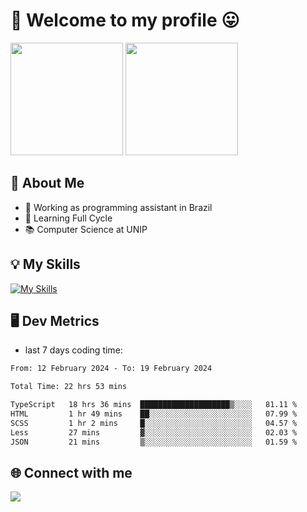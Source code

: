 # 🎉 Welcome to my profile 😛

<div>
  <img height="180em" src="https://github-readme-stats.vercel.app/api?username=VinicciusSantos&show_icons=true&icon_color=fff&include_all_commits=true&count_private=true&bg_color=30,000,000&title_color=fff&text_color=fff"/>
  <img height="180em" src="https://github-readme-stats.vercel.app/api/top-langs/?username=VinicciusSantos&langs_count=8&layout=compact&include_all_commits=true&count_private=true&bg_color=30,000,000&title_color=fff&text_color=fff"/>
</div>

## 📖 About Me
- 🔭 Working as programming assistant in Brazil
- 🌱 Learning Full Cycle
- 📚 Computer Science at UNIP

## 💡 My Skills

[![My Skills](https://skills.thijs.gg/icons?i=angular,react,styledcomponents,jest,html,css,sass,bootstrap,ts,js,go,nodejs,express,nestjs,git,c,py,postgres,mysql,sqlite,docker,graphql)](https://github.com/VinicciusSantos)

## 🖥️ Dev Metrics

- last 7 days coding time:

<!--START_SECTION:waka-->

```txt
From: 12 February 2024 - To: 19 February 2024

Total Time: 22 hrs 53 mins

TypeScript   18 hrs 36 mins  ████████████████████▒░░░░   81.11 %
HTML         1 hr 49 mins    ██░░░░░░░░░░░░░░░░░░░░░░░   07.99 %
SCSS         1 hr 2 mins     █░░░░░░░░░░░░░░░░░░░░░░░░   04.57 %
Less         27 mins         ▓░░░░░░░░░░░░░░░░░░░░░░░░   02.03 %
JSON         21 mins         ▒░░░░░░░░░░░░░░░░░░░░░░░░   01.59 %
```

<!--END_SECTION:waka-->

## 🌐 Connect with me

<a href="https://www.linkedin.com/in/vinicius-guedes-b817aa223/"><img src="https://img.shields.io/badge/LinkedIn-0077B5?style=for-the-badge&logo=linkedin&logoColor=white"/></a>

